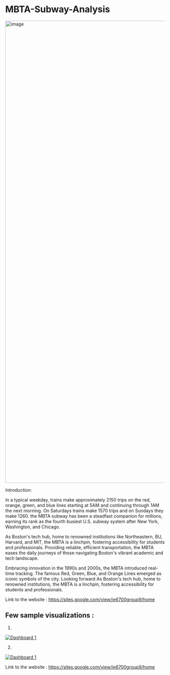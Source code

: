 # MBTA-Subway-Analysis

<img width="1457" alt="image" src="https://github.com/manvith1604/MBTA-Subway-Analysis/assets/66794160/93c30c43-771b-4242-b26d-372049e7add7">

Introduction:

In a typical weekday, trains make approximately 2150 trips on the red, orange, green, and blue lines starting at 5AM and continuing through 1AM the next morning. On Saturdays trains make 1570 trips and on Sundays they make 1260. the MBTA subway has been a steadfast companion for millions, earning its rank as the fourth busiest U.S. subway system after New York, Washington, and Chicago. 


As Boston's tech hub, home to renowned institutions like Northeastern, BU, Harvard, and MIT, the MBTA is a linchpin, fostering accessibility for students and professionals. Providing reliable, efficient transportation, the MBTA eases the daily journeys of those navigating Boston's vibrant academic and tech landscape. 


Embracing innovation in the 1990s and 2000s, the MBTA introduced real-time tracking. The famous Red, Green, Blue, and Orange Lines emerged as iconic symbols of the city. Looking forward As Boston's tech hub, home to renowned institutions, the MBTA is a linchpin, fostering accessibility for students and professionals.

Link to the website : https://sites.google.com/view/ie6700group9/home

## Few sample visualizations :

1.

<div class='tableauPlaceholder' id='viz1700098541738' style='position: relative'><noscript><a href='#'><img alt='Dashboard 1 ' src='https:&#47;&#47;public.tableau.com&#47;static&#47;images&#47;MB&#47;MBTA-1&#47;Dashboard1&#47;1_rss.png' style='border: none' /></a></noscript><object class='tableauViz'  style='display:none;'><param name='host_url' value='https%3A%2F%2Fpublic.tableau.com%2F' /> <param name='embed_code_version' value='3' /> <param name='site_root' value='' /><param name='name' value='MBTA-1&#47;Dashboard1' /><param name='tabs' value='no' /><param name='toolbar' value='yes' /><param name='static_image' value='https:&#47;&#47;public.tableau.com&#47;static&#47;images&#47;MB&#47;MBTA-1&#47;Dashboard1&#47;1.png' /> <param name='animate_transition' value='yes' /><param name='display_static_image' value='yes' /><param name='display_spinner' value='yes' /><param name='display_overlay' value='yes' /><param name='display_count' value='yes' /><param name='language' value='en-US' /><param name='filter' value='publish=yes' /></object></div>          

2. 

<div class='tableauPlaceholder' id='viz1700105418055' style='position: relative'><noscript><a href='#'><img alt='Dashboard 1 ' src='https:&#47;&#47;public.tableau.com&#47;static&#47;images&#47;Ga&#47;Gatedentries&#47;Dashboard1&#47;1_rss.png' style='border: none' /></a></noscript><object class='tableauViz'  style='display:none;'><param name='host_url' value='https%3A%2F%2Fpublic.tableau.com%2F' /> <param name='embed_code_version' value='3' /> <param name='site_root' value='' /><param name='name' value='Gatedentries&#47;Dashboard1' /><param name='tabs' value='no' /><param name='toolbar' value='yes' /><param name='static_image' value='https:&#47;&#47;public.tableau.com&#47;static&#47;images&#47;Ga&#47;Gatedentries&#47;Dashboard1&#47;1.png' /> <param name='animate_transition' value='yes' /><param name='display_static_image' value='yes' /><param name='display_spinner' value='yes' /><param name='display_overlay' value='yes' /><param name='display_count' value='yes' /><param name='language' value='en-US' /><param name='filter' value='publish=yes' /></object></div>               


Link to the website : https://sites.google.com/view/ie6700group9/home
